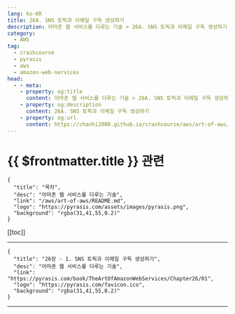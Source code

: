 ```yaml
---
lang: ko-KR
title: 26A. SNS 토픽과 이메일 구독 생성하기
description: 아마존 웹 서비스를 다루는 기술 > 26A. SNS 토픽과 이메일 구독 생성하기
category:
  - AWS
tag: 
  - crashcourse
  - pyrasis
  - aws 
  - amazon-web-services
head:
  - - meta:
    - property: og:title
      content: 아마존 웹 서비스를 다루는 기술 > 26A. SNS 토픽과 이메일 구독 생성하기
    - property: og:description
      content: 26A. SNS 토픽과 이메일 구독 생성하기
    - property: og:url
      content: https://chanhi2000.github.io/crashcourse/aws/art-of-aws/26A.html
---
```


# {{ $frontmatter.title }} 관련

```component VPCard
{
  "title": "목차",
  "desc": "아마존 웹 서비스를 다루는 기술",
  "link": "/aws/art-of-aws/README.md",
  "logo": "https://pyrasis.com/assets/images/pyrasis.png",
  "background": "rgba(31,41,55,0.2)"
}
```

[[toc]]

---

```component VPCard
{
  "title": "26장 - 1. SNS 토픽과 이메일 구독 생성하기",
  "desc": "아마존 웹 서비스를 다루는 기술",
  "link": "https://pyrasis.com/book/TheArtOfAmazonWebServices/Chapter26/01",
  "logo": "https://pyrasis.com/favicon.ico",
  "background": "rgba(31,41,55,0.2)"
}
```

<!-- TODO: 작성 -->

---

<TagLinks />